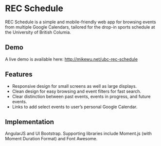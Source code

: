# REC Schedule

REC Schedule is a simple and mobile-friendly web app for browsing events from multiple Google Calendars, tailored for the drop-in sports schedule at the University of British Columia.

## Demo

A live demo is available here: http://mikewu.net/ubc-rec-schedule

## Features

* Responsive design for small screens as well as large displays.
* Clean design for easy browsing and event filters for fast search.
* Clear distinction between past events, events in progress, and future events.
* Links to add select events to user’s personal Google Calendar.

## Implementation
AngularJS and UI Bootstrap. Supporting libraries include Moment.js (with Moment Duration Format) and Font Awesome.
